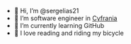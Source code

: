 - 👋 Hi, I’m @sergelias21
- 👀 I’m software engineer in <a href="https://cyfrania.com/">Cyfrania</a>
- 🌱 I’m currently learning GitHub
- 💞️ I love reading and riding my bicycle


<!---
sergelias21/sergelias21 is a ✨ special ✨ repository because its `README.md` (this file) appears on your GitHub profile.
You can click the Preview link to take a look at your changes.
--->
